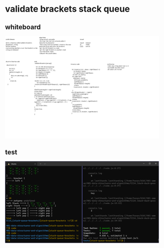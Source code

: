 # validate brackets stack queue

## whiteboard
![whiteboard](validated-brackets-whiteboard.png)

## test
![test-results](test-results-validate-brackets-queue.PNG)